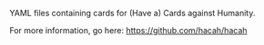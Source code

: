 YAML files containing cards for (Have a) Cards against Humanity.

For more information, go here: https://github.com/hacah/hacah
